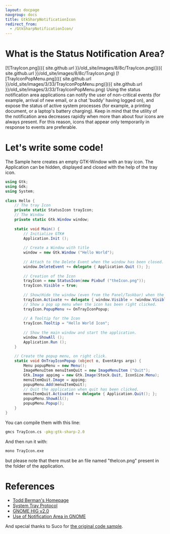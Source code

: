 ```yaml
---
layout: docpage
navgroup: docs
title: GtkSharpNotificationIcon
redirect_from:
  - /GtkSharpNotificationIcon/
---
```


What is the Status Notification Area?
=====================================

[![TrayIcon.png]({{ site.github.url }}/old_site/images/8/8c/TrayIcon.png)]({{ site.github.url }}/old_site/images/8/8c/TrayIcon.png) [![TrayIconPopMenu.png]({{ site.github.url }}/old_site/images/3/33/TrayIconPopMenu.png)]({{ site.github.url }}/old_site/images/3/33/TrayIconPopMenu.png) Using the status notification area applications can notify the user of non-critical events (for example, arrival of new email, or a chat 'buddy' having logged on), and expose the status of active system processes (for example, a printing document, or a laptop's battery charging). Keep in mind that the utility of the notification area decreases rapidly when more than about four icons are always present. For this reason, icons that appear only temporarily in response to events are preferable.

Let's write some code!
======================

The Sample here creates an empty GTK-Window with an tray icon. The Application can be hidden, displayed and closed with the help of the tray icon.

``` csharp
using Gtk;
using Gdk;
using System;
 
class Hello {
    // The tray Icon
    private static StatusIcon trayIcon;
    // The Window
    private static Gtk.Window window;
 
    static void Main() {
        // Initialize GTK#
        Application.Init ();
 
        // Create a Window with title
        window = new Gtk.Window ("Hello World");
 
        // Attach to the Delete Event when the window has been closed.
        window.DeleteEvent += delegate { Application.Quit (); };
 
        // Creation of the Icon
        trayIcon = new StatusIcon(new Pixbuf ("theIcon.png"));
        trayIcon.Visible = true;
 
        // Show/Hide the window (even from the Panel/Taskbar) when the TrayIcon has been clicked.
        trayIcon.Activate += delegate { window.Visible = !window.Visible; };
        // Show a pop up menu when the icon has been right clicked.
        trayIcon.PopupMenu += OnTrayIconPopup;
 
        // A Tooltip for the Icon
        trayIcon.Tooltip = "Hello World Icon";
 
        // Show the main window and start the application.
        window.ShowAll ();
        Application.Run ();
    }
 
    // Create the popup menu, on right click.
    static void OnTrayIconPopup (object o, EventArgs args) {
        Menu popupMenu = new Menu();
        ImageMenuItem menuItemQuit = new ImageMenuItem ("Quit");
        Gtk.Image appimg = new Gtk.Image(Stock.Quit, IconSize.Menu);
        menuItemQuit.Image = appimg;
        popupMenu.Add(menuItemQuit);
        // Quit the application when quit has been clicked.
        menuItemQuit.Activated += delegate { Application.Quit(); };
        popupMenu.ShowAll();
        popupMenu.Popup();
    }
}
```

You can compile them with this line:

``` bash
gmcs TrayIcon.cs -pkg:gtk-sharp-2.0
```

And then run it with:

``` bash
mono TrayIcon.exe
```

but please note that there must be an file named "theIcon.png" present in the folder of the application.

References
==========

-   [Todd Berman's Homepage](http://off.net/~tberman/diary/)
-   [System Tray Protocol](http://www.freedesktop.org/wiki/Standards_2fsystemtray_2dspec)
-   [GNOME HIG v2.0](http://developer.gnome.org/projects/gup/hig/)
-   [Use of Notification Area in GNOME](http://developer.gnome.org/projects/gup/hig/2.0/desktop-notification-area.html)

And special thanks to Suco for [the original code sample](http://blog.wikifotos.org/2008/02/14/mono-c-y-los-iconos-en-la-bandeja-del-sistema/).

